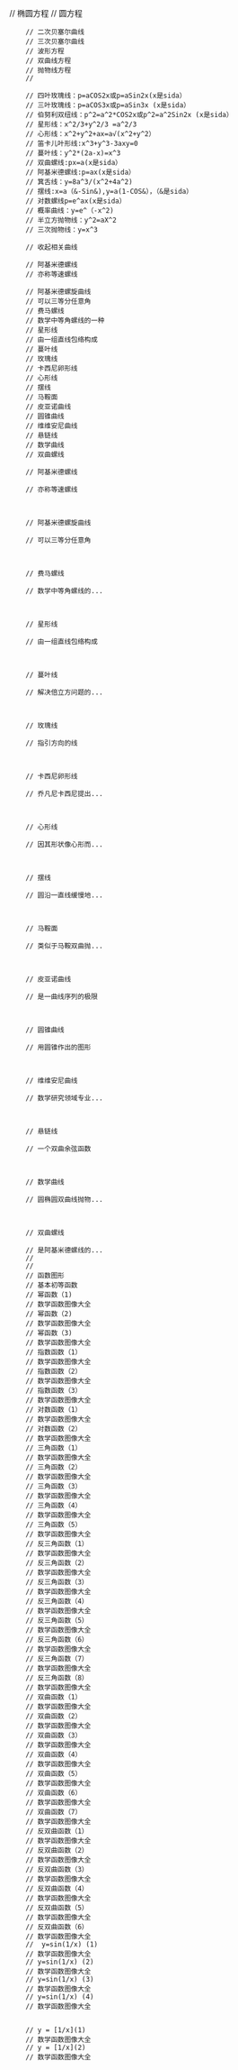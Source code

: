 // 椭圆方程
		// 圆方程
		
		// 二次贝塞尔曲线
		// 三次贝塞尔曲线
		// 波形方程
		// 双曲线方程
		// 抛物线方程
		// 
		
		// 四叶玫瑰线：p=aCOS2x或p=aSin2x(x是sida）
		// 三叶玫瑰线：p=aCOS3x或p=aSin3x (x是sida）
		// 伯努利双纽线：p^2=a^2*COS2x或p^2=a^2Sin2x (x是sida）
		// 星形线：x^2/3+y^2/3 =a^2/3
		// 心形线：x^2+y^2+ax=a√(x^2+y^2）
		// 笛卡儿叶形线:x^3+y^3-3axy=0
		// 蔓叶线：y^2*(2a-x)=x^3
		// 双曲螺线:px=a(x是sida）
		// 阿基米德螺线:p=ax(x是sida）
		// 箕舌线：y=8a^3/(x^2+4a^2)
		// 摆线:x=a（&-Sin&),y=a(1-COS&），（&是sida）
		// 对数螺线p=e^ax(x是sida）
		// 概率曲线：y=e^（-x^2)
		// 半立方抛物线：y^2=aX^2
		// 三次抛物线：y=x^3
		
		// 收起相关曲线

		// 阿基米德螺线
		// 亦称等速螺线

		// 阿基米德螺旋曲线
		// 可以三等分任意角
		// 费马螺线
		// 数学中等角螺线的一种
		// 星形线
		// 由一组直线包络构成
		// 蔓叶线
		// 玫瑰线
		// 卡西尼卵形线
		// 心形线
		// 摆线
		// 马鞍面
		// 皮亚诺曲线
		// 圆锥曲线
		// 维维安尼曲线
		// 悬链线
		// 数学曲线
		// 双曲螺线
				
		// 阿基米德螺线

		// 亦称等速螺线

		 

		// 阿基米德螺旋曲线

		// 可以三等分任意角

		 

		// 费马螺线

		// 数学中等角螺线的...

		 

		// 星形线

		// 由一组直线包络构成

		 

		// 蔓叶线

		// 解决倍立方问题的...

		 

		// 玫瑰线

		// 指引方向的线

		 

		// 卡西尼卵形线

		// 乔凡尼卡西尼提出...

		 

		// 心形线

		// 因其形状像心形而...

		 

		// 摆线

		// 圆沿一直线缓慢地...

		 

		// 马鞍面

		// 类似于马鞍双曲抛...

		 

		// 皮亚诺曲线

		// 是一曲线序列的极限

		 

		// 圆锥曲线

		// 用圆锥作出的图形

		 

		// 维维安尼曲线

		// 数学研究领域专业...

		 

		// 悬链线

		// 一个双曲余弦函数

		 

		// 数学曲线

		// 圆椭圆双曲线抛物...

		 

		// 双曲螺线

		// 是阿基米德螺线的...
		// 
		// 
		// 函数图形 
		// 基本初等函数
		// 幂函数（1)
		// 数学函数图像大全
		// 幂函数（2)
		// 数学函数图像大全
		// 幂函数（3)
		// 数学函数图像大全
		// 指数函数（1）
		// 数学函数图像大全
		// 指数函数（2）
		// 数学函数图像大全
		// 指数函数（3）
		// 数学函数图像大全
		// 对数函数（1）
		// 数学函数图像大全
		// 对数函数（2）
		// 数学函数图像大全
		// 三角函数（1）
		// 数学函数图像大全
		// 三角函数（2）
		// 数学函数图像大全
		// 三角函数（3）
		// 数学函数图像大全
		// 三角函数（4）
		// 数学函数图像大全
		// 三角函数（5）
		// 数学函数图像大全
		// 反三角函数（1）
		// 数学函数图像大全
		// 反三角函数（2）
		// 数学函数图像大全
		// 反三角函数（3）
		// 数学函数图像大全
		// 反三角函数（4）
		// 数学函数图像大全
		// 反三角函数（5）
		// 数学函数图像大全
		// 反三角函数（6）
		// 数学函数图像大全
		// 反三角函数（7）
		// 数学函数图像大全
		// 反三角函数（8）
		// 数学函数图像大全
		// 双曲函数（1）
		// 数学函数图像大全
		// 双曲函数（2）
		// 数学函数图像大全
		// 双曲函数（3）
		// 数学函数图像大全
		// 双曲函数（4）
		// 数学函数图像大全
		// 双曲函数（5）
		// 数学函数图像大全
		// 双曲函数（6）
		// 数学函数图像大全
		// 双曲函数（7）
		// 数学函数图像大全
		// 反双曲函数（1）
		// 数学函数图像大全
		// 反双曲函数（2）
		// 数学函数图像大全
		// 反双曲函数（3）
		// 数学函数图像大全
		// 反双曲函数（4）
		// 数学函数图像大全
		// 反双曲函数（5）
		// 数学函数图像大全
		// 反双曲函数（6）
		// 数学函数图像大全
		//  y=sin(1/x) (1)
		// 数学函数图像大全
		// y=sin(1/x) (2)
		// 数学函数图像大全
		// y=sin(1/x) (3)
		// 数学函数图像大全
		// y=sin(1/x) (4)
		// 数学函数图像大全
		 
		 
		// y = [1/x](1)
		// 数学函数图像大全
		// y = [1/x](2)
		// 数学函数图像大全